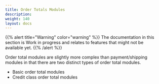 ```yaml
---
title: Order Totals Modules
description: 
weight: 140
layout: docs
---
```


{{% alert title="Warning" color="warning" %}}
The documentation in this section is Work in progress and relates to features that might not be available yet.
{{% /alert %}}

Order total modules are slightly more complex than payment/shipping modules in that there are two distinct types of order total modules.

- Basic order total modules
- Credit class order total modules

